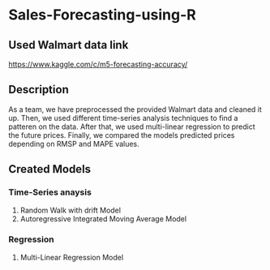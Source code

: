 # Sales-Forecasting-using-R

## Used Walmart data link
https://www.kaggle.com/c/m5-forecasting-accuracy/

## Description
As a team, we have preprocessed the provided Walmart data and cleaned it up. Then, we used different time-series analysis techniques to find a patteren on the data. After that, we used multi-linear regression to predict the future prices. Finally, we compared the models predicted prices depending on RMSP and MAPE values.

## Created Models
### Time-Series anaysis
1. Random Walk with drift Model
2. Autoregressive Integrated Moving Average Model
### Regression
1. Multi-Linear Regression Model

